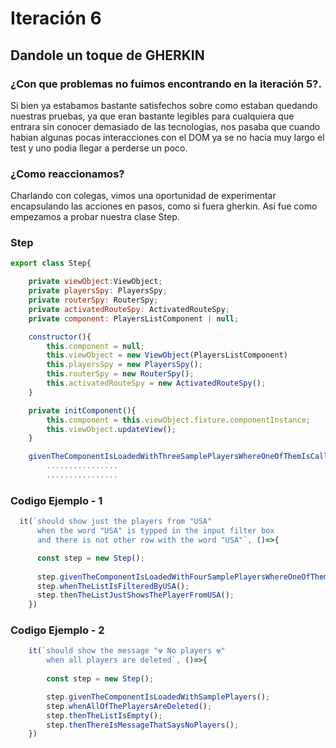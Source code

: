 # Iteración 6

## Dandole un toque de GHERKIN

### ¿Con que problemas no fuimos encontrando en la iteración 5?.

Si bien ya estabamos bastante satisfechos sobre como estaban quedando nuestras pruebas, ya que eran bastante legibles para cualquiera que entrara sin conocer demasiado de las tecnologias, nos pasaba que cuando habian algunas pocas interacciones con el DOM ya se no hacia muy largo el test y uno podia llegar a perderse un poco.

### ¿Como reaccionamos?

Charlando con colegas, vimos una oportunidad de experimentar encapsulando las acciones en pasos, como si fuera gherkin.
Asi fue como empezamos a probar nuestra clase Step.

### Step

```js
export class Step{

    private viewObject:ViewObject;
    private playersSpy: PlayersSpy;
    private routerSpy: RouterSpy;
    private activatedRouteSpy: ActivatedRouteSpy;
    private component: PlayersListComponent | null;

    constructor(){
        this.component = null;
        this.viewObject = new ViewObject(PlayersListComponent)
        this.playersSpy = new PlayersSpy();
        this.routerSpy = new RouterSpy();
        this.activatedRouteSpy = new ActivatedRouteSpy();
    }

    private initComponent(){
        this.component = this.viewObject.fixture.componentInstance;
        this.viewObject.updateView();
    }

    givenTheComponentIsLoadedWithThreeSamplePlayersWhereOneOfThemIsCalledAlanPichot(){
        ................
        ................
```


### Codigo Ejemplo - 1

```js
  it(`should show just the players from "USA"
      when the word "USA" is typped in the input filter box
      and there is not other row with the word "USA"`, ()=>{

      const step = new Step();
      
      step.givenTheComponentIsLoadedWithFourSamplePlayersWhereOneOfThemIsFromUSA();
      step.whenTheListIsFilteredByUSA();
      step.thenTheListJustShowsThePlayerFromUSA();
    })
```

### Codigo Ejemplo - 2

```js
    it(`should show the message "☢ No players ☢"
        when all players are deleted`, ()=>{
     
        const step = new Step();

        step.givenTheComponentIsLoadedWithSamplePlayers();
        step.whenAllOfThePlayersAreDeleted();
        step.thenTheListIsEmpty();
        step.thenThereIsMessageThatSaysNoPlayers();
    })
```